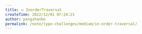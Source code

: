 ```yaml
---
title: ➖ InorderTraversal
createTime: 2022/12/01 07:24:21
author: pengzhanbo
permalink: /note/type-challenges/medium/in-order-traversal/
---
```

